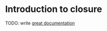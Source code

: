 # Introduction to closure

TODO: write [great documentation](http://jacobian.org/writing/what-to-write/)

